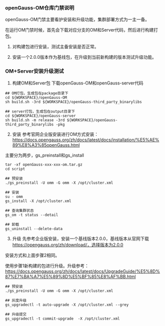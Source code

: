 
### openGauss-OM仓库门禁说明

openGauss-OM门禁主要看护安装和升级功能，集群部署方式为一主一备。

在运行OM门禁时候，首先会下载对应分支的OM和Server代码，然后进行构建打包。

1. 对构建包进行安装，测试主备安装是否正常。

2. 安装一个2.0.0版本作为基线包，在升级到当前新构建的版本测试升级功能。

### OM+Server安装升级测试

1. 构建OM和Server包
下载openGauss-OM和openGauss-server代码
```
## OM打包，生成包在package目录下
cd ${WORKSPACE}/openGauss-OM
sh build.sh -3rd ${WORKSPACE}/openGauss-third_party_binarylibs

## server打包，生成包在output目录下
cd ${WORKSPACE}/openGauss-server
sh build.sh -m release -3rd ${WORKSPACE}/openGauss-third_party_binarylibs -pkg
```

2. 安装
参考官网企业版安装进行OM方式安装：
https://docs.opengauss.org/zh/docs/latest/docs/installation/%E5%AE%89%E8%A3%85openGauss.html

主要分为两步，gs_preinstall和gs_install
```
tar -xf openGauss-xxx-xxx-om.tar.gz
cd script

## 预安装
./gs_preinstall -U omm -G omm -X /opt/cluster.xml

## 安装
su - omm
gs_install -X /opt/cluster.xml

## 查询集群状态
gs_om -t status --detail

## 卸载
gs_uninstall --delete-data

```

3. 升级
先参考企业版安装，安装一个基线版本2.0.0，基线版本从官网下载 https://opengauss.org/zh/download/，选择版本为2.0.0

安装方式和上面步骤2相同。

使用步骤1新构建的包进行升级。升级参考： https://docs.opengauss.org/zh/docs/latest/docs/UpgradeGuide/%E5%8D%87%E7%BA%A7%E5%89%8D%E5%BF%85%E8%AF%BB.html

```
## 预安装
./gs_preinstall -U omm -G omm -X /opt/cluster.xml

## 灰度升级
gs_upgradectl -t auto-upgrade -X /opt/cluster.xml --grey

## 升级提交
gs_upgradectl -t commit-upgrade  -X /opt/cluster.xml
```


